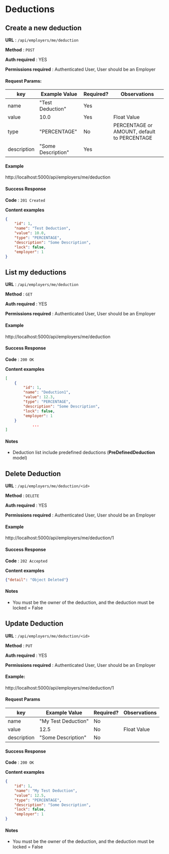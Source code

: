 # Deductions

## Create a new deduction

**URL** : `/api/employers/me/deduction`

**Method** : `POST`

**Auth required** : YES

**Permissions required** : Authenticated User, User should be an Employer

#### Request Params:

| key                   | Example Value      | Required?     | Observations         |
| --------------------  | -----------------  | ------------- | -------------------- |
| name                  |  "Test Deduction"  |     Yes       |                      |
| value                 |  10.0              |     Yes       | Float Value          |
| type                  |   "PERCENTAGE"     |     No        |PERCENTAGE or AMOUNT, default to PERCENTAGE  |
| description           |  "Some Description"|     Yes       |                      |


#### Example

http://localhost:5000/api/employers/me/deduction

#### Success Response

**Code** : `201 Created`

**Content examples**

```json
{
    "id": 1,
    "name": "Test Deduction",
    "value": 10.0,
    "type": "PERCENTAGE",
    "description": "Some Description",
    "lock": false,
    "employer": 1
}
```


## List my  deductions

**URL** : `/api/employers/me/deduction`

**Method** : `GET`

**Auth required** : YES

**Permissions required** : Authenticated User, User should be an Employer

#### Example

http://localhost:5000/api/employers/me/deduction

#### Success Response

**Code** : `200 OK`

**Content examples**

```json
[
    {
        "id": 1,
        "name": "Deduction1",
        "value": 12.3,
        "type": "PERCENTAGE",
        "description": "Some Description",
        "lock": false,
        "employer": 1
    }
            ...
]
```

#### Notes

- Deduction list include predefined deductions (**PreDefinedDeduction** model)


## Delete Deduction

**URL** : `/api/employers/me/deduction/<id>`

**Method** : `DELETE`

**Auth required** : YES

**Permissions required** : Authenticated User, User should be an Employer

#### Example

http://localhost:5000/api/employers/me/deduction/1

#### Success Response

**Code** : `202 Accepted`

**Content examples**

```json
{"detail": "Object Deleted"}
```

#### Notes

- You must be the owner of the deduction, and the deduction must be locked = False


## Update Deduction

**URL** : `/api/employers/me/deduction/<id>`

**Method** : `PUT`

**Auth required** : YES

**Permissions required** : Authenticated User, User should be an Employer

#### Example:

http://localhost:5000/api/employers/me/deduction/1


#### Request Params


| key                   | Example Value         | Required?     | Observations         |
| --------------------  | --------------------  | ------------- | -------------------- |
| name                  |  "My Test Deduction"  |     No        |                      |
| value                 |  12.5                 |     No        | Float Value          |
| description           |  "Some Description"   |     No        |                      |


#### Success Response

**Code** : `200 OK`

**Content examples**

```json
{
    "id": 1,
    "name": "My Test Deduction",
    "value": 12.5,
    "type": "PERCENTAGE",
    "description": "Some Description",
    "lock": false,
    "employer": 1
}
```

#### Notes

- You must be the owner of the deduction, and the deduction must be locked = False

